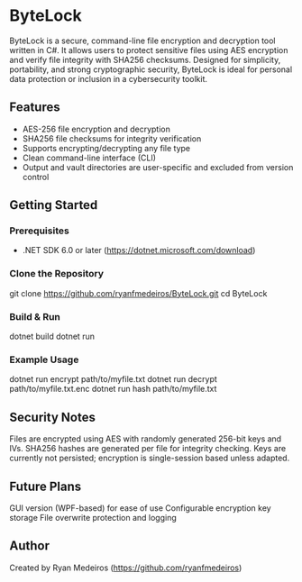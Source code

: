 # ByteLock

ByteLock is a secure, command-line file encryption and decryption tool written in C#. It allows users to protect sensitive files using AES encryption and verify file integrity with SHA256 checksums. Designed for simplicity, portability, and strong cryptographic security, ByteLock is ideal for personal data protection or inclusion in a cybersecurity toolkit.

## Features

- AES-256 file encryption and decryption
- SHA256 file checksums for integrity verification
- Supports encrypting/decrypting any file type
- Clean command-line interface (CLI)
- Output and vault directories are user-specific and excluded from version control

## Getting Started

### Prerequisites

- .NET SDK 6.0 or later (https://dotnet.microsoft.com/download)

### Clone the Repository

git clone https://github.com/ryanfmedeiros/ByteLock.git
cd ByteLock

### Build & Run

dotnet build
dotnet run

### Example Usage

dotnet run encrypt path/to/myfile.txt
dotnet run decrypt path/to/myfile.txt.enc
dotnet run hash path/to/myfile.txt

## Security Notes

Files are encrypted using AES with randomly generated 256-bit keys and IVs.
SHA256 hashes are generated per file for integrity checking.
Keys are currently not persisted; encryption is single-session based unless adapted.

## Future Plans

GUI version (WPF-based) for ease of use
Configurable encryption key storage
File overwrite protection and logging

## Author

Created by Ryan Medeiros (https://github.com/ryanfmedeiros)
